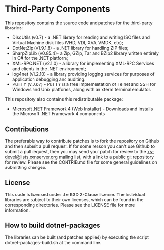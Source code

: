 Third-Party Components 
======================

This repository contains the source code and patches for the third-party 
libraries:

 *  DiscUtils (v0.7) - a .NET library for reading and writing ISO files 
    and Virtual Machine disk files (VHD, VDI, XVA, VMDK, etc);
 *  DotNetZip (v1.9.1.8) - a .NET library for handling ZIP files;
 *  SharpZipLib (v0.85.4)- a Zip, GZip, Tar and BZip2 library written 
    entirely in C# for the .NET platform;
 *  XML-RPC.NET (v2.1.0) - a library for implementing XML-RPC Services 
    and clients in the .NET environment;
 *  log4net (v1.2.10) - a library providing logging services for purposes 
    of application debugging and auditing.
 *  PuTTY (v.0.67) - PuTTY is a free implementation of Telnet and SSH for 
    Windows and Unix platforms, along with an xterm terminal emulator.  

This repository also contains this redistributable package:

 *  Microsoft .NET Framework 4 (Web Installer) - Downloads and installs 
    the Microsoft .NET Framework 4 components

Contributions
-------------

The preferable way to contribute patches is to fork the repository on Github and 
then submit a pull request. If for some reason you can't use Github to submit a 
pull request, then you may send your patch for review to the 
xs-devel@lists.xenserver.org mailing list, with a link to a public git repository 
for review. Please see the CONTRIB.md file for some general guidelines on submitting 
changes.

License
-------

This code is licensed under the BSD 2-Clause license. The individual libraries 
are subject to their own licenses, which can be found in the corresponding 
directories. Please see the LICENSE file for more information.

How to build dotnet-packages
----------------------------
The libraries can be built (and patches applied) by executing the script 
dotnet-packages-build.sh at the command line.
